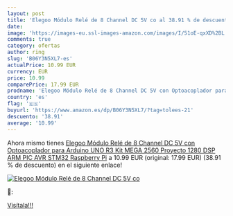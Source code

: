 ```yaml
---
layout: post
title: 'Elegoo Módulo Relé de 8 Channel DC 5V co al 38.91 % de descuento'
date: 
image: 'https://images-eu.ssl-images-amazon.com/images/I/51oE-qxXD%2BL._SL200_.jpg'
comments: true
category: ofertas
author: ring
slug: 'B06Y3N5XL7-es'
actualPrice: 10.99 EUR
currency: EUR
price: 10.99
comparePrice: 17.99 EUR
prodname: 'Elegoo Módulo Relé de 8 Channel DC 5V con Optoacoplador para Arduino UNO R3 Kit MEGA 2560 Proyecto 1280 DSP ARM PIC AVR STM32 Raspberry Pi'
country: 'es'
flag: '🇪🇸'
buyurl: 'https://www.amazon.es/dp/B06Y3N5XL7/?tag=tolees-21'
descuento: '38.91'
average: '10.99'
---
```


Ahora mismo tienes [Elegoo Módulo Relé de 8 Channel DC 5V con Optoacoplador para Arduino UNO R3 Kit MEGA 2560 Proyecto 1280 DSP ARM PIC AVR STM32 Raspberry Pi](https://www.amazon.es/dp/B06Y3N5XL7/?tag=tolees-21) a 10.99 EUR (original: 17.99 EUR) (38.91 %  de descuento) en el siguiente enlace!

[![Elegoo Módulo Relé de 8 Channel DC 5V co](https://images-eu.ssl-images-amazon.com/images/I/51oE-qxXD%2BL._SL200_.jpg)](https://www.amazon.es/dp/B06Y3N5XL7/?tag=tolees-21)

🔎:


[Visítala!!!](https://www.amazon.es/dp/B06Y3N5XL7/?tag=tolees-21)
